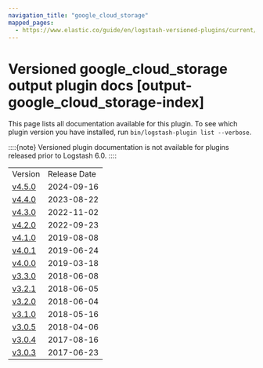 ```yaml
---
navigation_title: "google_cloud_storage"
mapped_pages:
  - https://www.elastic.co/guide/en/logstash-versioned-plugins/current/output-google_cloud_storage-index.html
---
```


# Versioned google_cloud_storage output plugin docs [output-google_cloud_storage-index]


This page lists all documentation available for this plugin.  To see which plugin version you have installed, run `bin/logstash-plugin list --verbose`.

::::{note}
Versioned plugin documentation is not available for plugins released prior to Logstash 6.0.
::::


|     |     |
| --- | --- |
| Version | Release Date |
| [v4.5.0](v4-5-0-plugins-outputs-google_cloud_storage.md) | 2024-09-16 |
| [v4.4.0](v4-4-0-plugins-outputs-google_cloud_storage.md) | 2023-08-22 |
| [v4.3.0](v4-3-0-plugins-outputs-google_cloud_storage.md) | 2022-11-02 |
| [v4.2.0](v4-2-0-plugins-outputs-google_cloud_storage.md) | 2022-09-23 |
| [v4.1.0](v4-1-0-plugins-outputs-google_cloud_storage.md) | 2019-08-08 |
| [v4.0.1](v4-0-1-plugins-outputs-google_cloud_storage.md) | 2019-06-24 |
| [v4.0.0](v4-0-0-plugins-outputs-google_cloud_storage.md) | 2019-03-18 |
| [v3.3.0](v3-3-0-plugins-outputs-google_cloud_storage.md) | 2018-06-08 |
| [v3.2.1](v3-2-1-plugins-outputs-google_cloud_storage.md) | 2018-06-05 |
| [v3.2.0](v3-2-0-plugins-outputs-google_cloud_storage.md) | 2018-06-04 |
| [v3.1.0](v3-1-0-plugins-outputs-google_cloud_storage.md) | 2018-05-16 |
| [v3.0.5](v3-0-5-plugins-outputs-google_cloud_storage.md) | 2018-04-06 |
| [v3.0.4](v3-0-4-plugins-outputs-google_cloud_storage.md) | 2017-08-16 |
| [v3.0.3](v3-0-3-plugins-outputs-google_cloud_storage.md) | 2017-06-23 |















